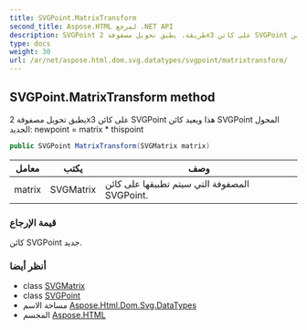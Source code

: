 ```yaml
---
title: SVGPoint.MatrixTransform
second_title: Aspose.HTML لمرجع .NET API
description: SVGPoint طريقة. يطبق تحويل مصفوفة 2x3 على كائن SVGPoint هذا ويعيد كائن SVGPoint المحول الجديد newpoint  matrix  thispoint
type: docs
weight: 30
url: /ar/net/aspose.html.dom.svg.datatypes/svgpoint/matrixtransform/
---
```

## SVGPoint.MatrixTransform method

يطبق تحويل مصفوفة 2x3 على كائن SVGPoint هذا ويعيد كائن SVGPoint المحول الجديد: newpoint = matrix * thispoint

```csharp
public SVGPoint MatrixTransform(SVGMatrix matrix)
```

| معامل | يكتب | وصف |
| --- | --- | --- |
| matrix | SVGMatrix | المصفوفة التي سيتم تطبيقها على كائن SVGPoint. |

### قيمة الإرجاع

كائن SVGPoint جديد.

### أنظر أيضا

* class [SVGMatrix](../../svgmatrix/)
* class [SVGPoint](../)
* مساحة الاسم [Aspose.Html.Dom.Svg.DataTypes](../../svgpoint/)
* المجسم [Aspose.HTML](../../../)


